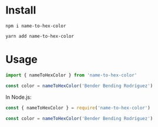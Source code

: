 # Install
```
npm i name-to-hex-color
```

```
yarn add name-to-hex-color
```

# Usage
``` js
import { nameToHexColor } from 'name-to-hex-color'

const color = nameToHexColor('Bender Bending Rodríguez')
```

In Node.js:
``` js
const { nameToHexColor } = require('name-to-hex-color')

const color = nameToHexColor('Bender Bending Rodríguez')
```
